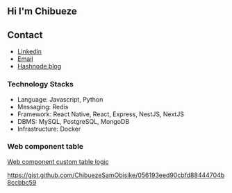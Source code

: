 ## Hi I'm Chibueze

## Contact
- [Linkedin](https://www.linkedin.com/in/chibueze-sam-obisike-635a63167/)
- [Email](mailto:samobisike@gmail.com) 
- [Hashnode blog](https://chibueze.hashnode.dev/)


### Technology Stacks
- Language: Javascript, Python
- Messaging: Redis
- Framework: React Native, React, Express, NestJS, NextJS
- DBMS: MySQL, PostgreSQL, MongoDB
- Infrastructure: Docker


### Web component table

[Web component custom table logic](https://gist.github.com/ChibuezeSamObisike/056193eed90cbfd88444704b8ccbbc59.js)

https://gist.github.com/ChibuezeSamObisike/056193eed90cbfd88444704b8ccbbc59
